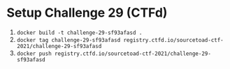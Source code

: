 # Setup Challenge 29 (CTFd)

1. `docker build -t challenge-29-sf93afasd .`
2. `docker tag challenge-29-sf93afasd registry.ctfd.io/sourcetoad-ctf-2021/challenge-29-sf93afasd`
3. `docker push registry.ctfd.io/sourcetoad-ctf-2021/challenge-29-sf93afasd`